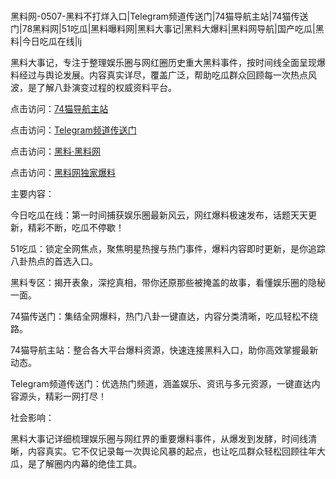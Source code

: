 #
黑料网-0507-黑料不打烊入口|Telegram频道传送门|74猫导航主站|74猫传送门|78黑料网|51吃瓜|黑料曝料网|黑料大事记|黑料大爆料|黑料网导航|国产吃瓜|黑料|今日吃瓜在线|lj

黑料大事记，专注于整理娱乐圈与网红圈历史重大黑料事件，按时间线全面呈现爆料经过与舆论发展。内容真实详尽，覆盖广泛，帮助吃瓜群众回顾每一次热点风波，是了解八卦演变过程的权威资料平台。


点击访问：<a href="https://74mao.com/">74猫导航主站</a>

点击访问：<a href="https://74mao.com/">Telegram频道传送门</a>

点击访问：<a href="https://sdfsh.pages.dev/">黑料·黑料网</a>

点击访问：<a href="https://qfwfg.pages.dev/">黑料网独家爆料</a>

主要内容：

今日吃瓜在线：第一时间捕获娱乐圈最新风云，网红爆料极速发布，话题天天更新，精彩不断，吃瓜不停歇！

51吃瓜：锁定全网焦点，聚焦明星热搜与热门事件，爆料内容即时更新，是你追踪八卦热点的首选入口。

黑料专区：揭开表象，深挖真相，带你还原那些被掩盖的故事，看懂娱乐圈的隐秘一面。

74猫传送门：集结全网爆料，热门八卦一键直达，内容分类清晰，吃瓜轻松不绕路。

74猫导航主站：整合各大平台爆料资源，快速连接黑料入口，助你高效掌握最新动态。

Telegram频道传送门：优选热门频道，涵盖娱乐、资讯与多元资源，一键直达内容源头，精彩一网打尽！

社会影响：

黑料大事记详细梳理娱乐圈与网红界的重要爆料事件，从爆发到发酵，时间线清晰，内容真实。它不仅记录每一次舆论风暴的起点，也让吃瓜群众轻松回顾往年大瓜，是了解圈内内幕的绝佳工具。

<span style="display:none;">[Canonical link](）</span>
